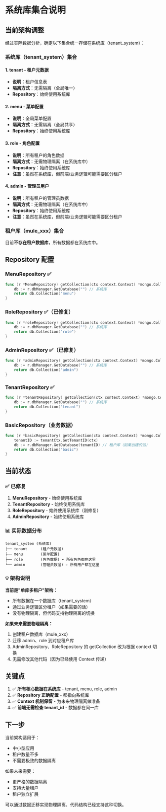 # 系统库集合说明

## 当前架构调整

经过实际数据分析，确定以下集合统一存储在系统库（tenant_system）：

### 系统库（tenant_system）集合

#### 1. tenant - 租户元数据
- **说明**：租户信息表
- **隔离方式**：无需隔离（全局唯一）
- **Repository**：始终使用系统库

#### 2. menu - 菜单配置
- **说明**：全局菜单配置
- **隔离方式**：无需隔离（全局共享）
- **Repository**：始终使用系统库

#### 3. role - 角色配置
- **说明**：所有租户的角色数据
- **隔离方式**：无需物理隔离（在系统库中）
- **Repository**：始终使用系统库
- **注意**：虽然在系统库，但前端/业务逻辑可能需要区分租户

#### 4. admin - 管理员用户
- **说明**：所有租户的管理员数据
- **隔离方式**：无需物理隔离（在系统库中）
- **Repository**：始终使用系统库
- **注意**：虽然在系统库，但前端/业务逻辑可能需要区分租户

### 租户库（mule_xxx）集合

目前**不存在租户数据库**，所有数据都在系统库中。

## Repository 配置

### MenuRepository ✅
```go
func (r *MenuRepository) getCollection(ctx context.Context) *mongo.Collection {
    db := r.dbManager.GetDatabase("") // 系统库
    return db.Collection("menu")
}
```

### RoleRepository ✅（已修复）
```go
func (r *roleRepository) getCollection(ctx context.Context) *mongo.Collection {
    db := r.dbManager.GetDatabase("") // 系统库
    return db.Collection("role")
}
```

### AdminRepository ✅（已修复）
```go
func (r *adminRepository) getCollection(ctx context.Context) *mongo.Collection {
    db := r.dbManager.GetDatabase("") // 系统库
    return db.Collection("admin")
}
```

### TenantRepository ✅
```go
func (r *tenantRepository) getCollection(ctx context.Context) *mongo.Collection {
    db := r.dbManager.GetDatabase("") // 系统库
    return db.Collection("tenant")
}
```

### BasicRepository（业务数据）
```go
func (r *basicRepository) getCollection(ctx context.Context) *mongo.Collection {
    tenantID := tenantCtx.GetTenantID(ctx)
    db := r.dbManager.GetDatabase(tenantID) // 租户库（如果创建的话）
    return db.Collection("basic")
}
```

## 当前状态

### ✅ 已修复
1. **MenuRepository** - 始终使用系统库
2. **TenantRepository** - 始终使用系统库
3. **RoleRepository** - 始终使用系统库（刚修复）
4. **AdminRepository** - 始终使用系统库

### 📊 实际数据分布
```
tenant_system (系统库)
├── tenant      (租户元数据)
├── menu        (菜单配置)
├── role        (角色数据) ← 所有角色都在这里
└── admin       (管理员数据) ← 所有用户都在这里
```

### 💡 架构说明

**当前是"单库多租户"架构：**
- 所有数据在一个数据库（tenant_system）
- 通过业务逻辑区分租户（如果需要的话）
- 没有物理隔离，但代码支持物理隔离的切换

**如果未来需要物理隔离：**
1. 创建租户数据库（mule_xxx）
2. 迁移 admin、role 到对应租户库
3. AdminRepository、RoleRepository 的 getCollection 改为根据 context 切换
4. 无需修改其他代码（因为已经使用 Context 传递）

## 关键点

1. ✅ **所有核心数据在系统库** - tenant, menu, role, admin
2. ✅ **Repository 正确配置** - 都指向系统库
3. ✅ **Context 机制保留** - 为未来物理隔离做准备
4. ✅ **前端无需检查 tenant_id** - 数据都在同一库

## 下一步

当前架构适用于：
- 中小型应用
- 租户数量不多
- 不需要极致的数据隔离

如果未来需要：
- 更严格的数据隔离
- 支持大量租户
- 租户独立扩展

可以通过数据迁移实现物理隔离，代码结构已经支持这种切换。

